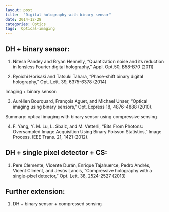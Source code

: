 ```yaml
---
layout: post
title:  "Digital holography with binary sensor"
date: 2014-12-28
categories: Optics
tags:  Optical-imaging
---
```


## DH + binary sensor:

1. Nitesh Pandey and Bryan Hennelly, “Quantization noise and its reduction in lensless Fourier digital holography,” Appl. Opt.50, B58-B70 (2011)

2. Ryoichi Horisaki and Tatsuki Tahara, “Phase-shift binary digital holography,” Opt. Lett. 39, 6375-6378 (2014)

Imaging + binary sensor:

3. Aurélien Bourquard, François Aguet, and Michael Unser, “Optical imaging using binary sensors,” Opt. Express 18, 4876-4888 (2010).

Summary: optical imaging with binary sensor using compressive sensing

4. F. Yang, Y. M. Lu, L. Sbaiz, and M. Vetterli, “Bits From Photons: Oversampled Image Acquisition Using Binary Poisson Statistics,”  Image Process. IEEE Trans. 21, 1421 (2012).

## DH + single pixel detector + CS:

1. Pere Clemente, Vicente Durán, Enrique Tajahuerce, Pedro Andrés, Vicent Climent, and Jesús Lancis, “Compressive holography with a single-pixel detector,” Opt. Lett. 38, 2524-2527 (2013)

## Further extension:

1. DH + binary sensor + compressed sensing